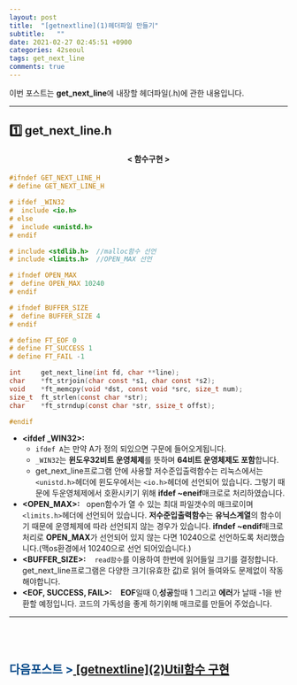 ```yaml
---
layout: post
title:  "[getnextline](1)헤더파일 만들기"
subtitle:   ""
date: 2021-02-27 02:45:51 +0900
categories: 42seoul
tags: get_next_line
comments: true
---
```


이번 포스트는 **get_next_line**에 내장할 헤더파일(.h)에 관한 내용입니다.

* * *
<h2>1️⃣ get_next_line.h</h2>
<h4 align="middle">&#60; 함수구현 &#62;</h4>

```c
#ifndef GET_NEXT_LINE_H
# define GET_NEXT_LINE_H

# ifdef _WIN32
#  include <io.h>
# else
#  include <unistd.h>
# endif

# include <stdlib.h>  //malloc함수 선언
# include <limits.h>  //OPEN_MAX 선언

# ifndef OPEN_MAX
#  define OPEN_MAX 10240
# endif

# ifndef BUFFER_SIZE
#  define BUFFER_SIZE 4
# endif

# define FT_EOF 0
# define FT_SUCCESS 1
# define FT_FAIL -1

int     get_next_line(int fd, char **line);
char    *ft_strjoin(char const *s1, char const *s2);
void    *ft_memcpy(void *dst, const void *src, size_t num);
size_t  ft_strlen(const char *str);
char    *ft_strndup(const char *str, ssize_t offst);

#endif
```
* **&lt;ifdef _WIN32&gt;:** &nbsp;&nbsp;
    * `ifdef A`는 만약 A가 정의 되있으면 구문에 들어오게됩니다.
    * `_WIN32`는 **윈도우32비트 운영체제**를 뜻하며 **64비트 운영체제도 포함**합니다.
    * get_next_line프로그램 안에 사용할 저수준입출력함수는 리눅스에서는 `<unistd.h>`헤더에 윈도우에서는 `<io.h>`헤더에 선언되어 있습니다. 그렇기 때문에 두운영체제에서 호환시키기 위해 **ifdef ~eneif**매크로로 처리하였습니다.
* **&lt;OPEN_MAX&gt;:** &nbsp;&nbsp;open함수가 열 수 있는 최대 파일갯수의 매크로이며 `<limits.h>`헤더에 선언되어 있습니다. **저수준입출력함수**는 **유닉스계열**의 함수이기 때문에 운영체제에 따라 선언되지 않는 경우가 있습니다. **ifndef ~endif**매크로 처리로 **OPEN_MAX**가 선언되어 있지 않는 다면 10240으로 선언하도록 처리했습니다.(맥os환경에서 10240으로 선언 되어있습니다.)
* **&lt;BUFFER_SIZE&gt;:** &nbsp;&nbsp; `read함수`를 이용하여 한번에 읽어들일 크기를 결정합니다. get_next_line프로그램은 다양한 크기(유효한 값)로 읽어 들여와도 문제없이 작동해야합니다.
* **&lt;EOF, SUCCESS, FAIL&gt;:** &nbsp;&nbsp; **EOF**일때 0,**성공**할때 1 그리고 **에러**가 날때 -1을 반환할 예정입니다. 코드의 가독성을 좋게 하기위해 매크로를 만들어 주었습니다.

* * *
<br /><br />
<h2><span style="color:#084B8A;">다음포스트 &gt;</span><a href="https://kirkim.github.io/42seoul/2021/02/26/gnl_util_func.html" target="blank"> [getnextline](2)Util함수 구현</a></h2>